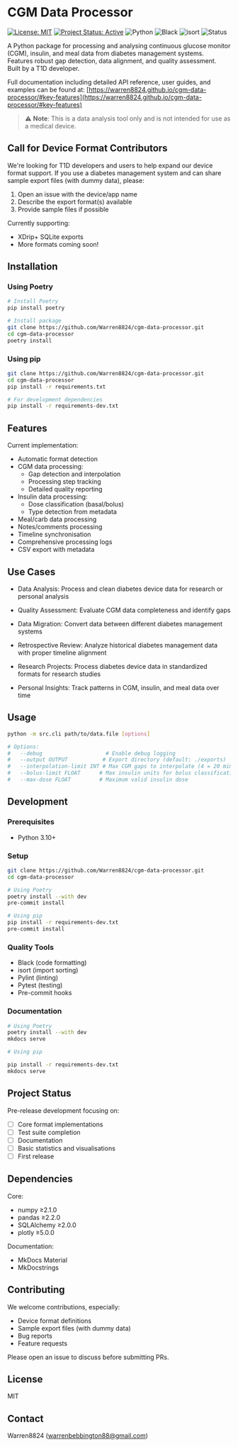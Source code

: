 # CGM Data Processor

[![License: MIT](https://img.shields.io/badge/License-MIT-yellow.svg)](https://opensource.org/licenses/MIT)
[![Project Status: Active](https://www.repostatus.org/badges/latest/active.svg)](https://www.repostatus.org/#active)
![Python](https://img.shields.io/badge/python-3.10%2B-blue)
![Black](https://img.shields.io/badge/code%20style-black-000000.svg)
![isort](https://img.shields.io/badge/%20imports-isort-%231674b1?style=flat)
![Status](https://img.shields.io/badge/status-pre--release-orange)

A Python package for processing and analysing continuous glucose monitor (CGM), insulin, and meal data from diabetes management systems. Features robust gap detection, data alignment, and quality assessment. Built by a T1D developer.

Full documentation including detailed API reference, user guides, and examples can be found at:
[https://warren8824.github.io/cgm-data-processor/#key-features](https://warren8824.github.io/cgm-data-processor/#key-features)

> ⚠️ **Note**: This is a data analysis tool only and is not intended for use as a medical device.

## Call for Device Format Contributors

We're looking for T1D developers and users to help expand our device format support. If you use a diabetes management system and can share sample export files (with dummy data), please:

1. Open an issue with the device/app name
2. Describe the export format(s) available
3. Provide sample files if possible

Currently supporting:

- XDrip+ SQLite exports
- More formats coming soon!

## Installation

### Using Poetry

```bash
# Install Poetry
pip install poetry

# Install package
git clone https://github.com/Warren8824/cgm-data-processor.git
cd cgm-data-processor
poetry install
```

### Using pip

```bash
git clone https://github.com/Warren8824/cgm-data-processor.git
cd cgm-data-processor
pip install -r requirements.txt

# For development dependencies
pip install -r requirements-dev.txt
```

## Features

Current implementation:

- Automatic format detection
- CGM data processing:
  - Gap detection and interpolation
  - Processing step tracking
  - Detailed quality reporting
- Insulin data processing:
  - Dose classification (basal/bolus)
  - Type detection from metadata
- Meal/carb data processing
- Notes/comments processing
- Timeline synchronisation
- Comprehensive processing logs
- CSV export with metadata

## Use Cases

- Data Analysis: Process and clean diabetes device data for research or personal analysis

- Quality Assessment: Evaluate CGM data completeness and identify gaps
- Data Migration: Convert data between different diabetes management systems

- Retrospective Review: Analyze historical diabetes management data with proper timeline alignment

- Research Projects: Process diabetes device data in standardized formats for research studies

- Personal Insights: Track patterns in CGM, insulin, and meal data over time

## Usage

```bash
python -m src.cli path/to/data.file [options]

# Options:
#   --debug                    # Enable debug logging
#   --output OUTPUT           # Export directory (default: ./exports)
#   --interpolation-limit INT # Max CGM gaps to interpolate (4 = 20 mins)
#   --bolus-limit FLOAT      # Max insulin units for bolus classification
#   --max-dose FLOAT         # Maximum valid insulin dose
```

## Development

### Prerequisites
- Python 3.10+

### Setup

```bash
git clone https://github.com/Warren8824/cgm-data-processor.git
cd cgm-data-processor

# Using Poetry
poetry install --with dev
pre-commit install

# Using pip
pip install -r requirements-dev.txt
pre-commit install
```

### Quality Tools
- Black (code formatting)
- isort (import sorting)
- Pylint (linting)
- Pytest (testing)
- Pre-commit hooks

### Documentation

```bash
# Using Poetry
poetry install --with dev
mkdocs serve

# Using pip

pip install -r requirements-dev.txt
mkdocs serve
```

## Project Status

Pre-release development focusing on:
- [ ] Core format implementations
- [ ] Test suite completion
- [ ] Documentation
- [ ] Basic statistics and visualisations
- [ ] First release

## Dependencies

Core:
- numpy ≥2.1.0
- pandas ≥2.2.0
- SQLAlchemy ≥2.0.0
- plotly ≥5.0.0

Documentation:
- MkDocs Material
- MkDocstrings

## Contributing

We welcome contributions, especially:

- Device format definitions
- Sample export files (with dummy data)
- Bug reports
- Feature requests

Please open an issue to discuss before submitting PRs.

## License

MIT

## Contact

Warren8824 (warrenbebbington88@gmail.com)